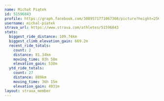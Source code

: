 ```yaml
---
name: Michał Piątek
id: 51596843
profile: https://graph.facebook.com/3089571771067360/picture?height=256&width=256
username: michal-piatek
strava_url: https://www.strava.com/athletes/51596843
stats:
  biggest_ride_distance: 109.74km
  biggest_climb_elevation_gain: 669.2m
  recent_ride_totals:
    count: 2
    distance: 81.34km
    moving_time: 03h 58m
    elevation_gain: 538m
  ytd_ride_totals:
    count: 27
    distance: 889km
    moving_time: 36h 15m
    elevation_gain: 4931m
layout: strava_member
--- 
```

